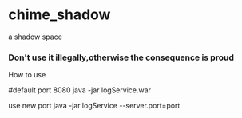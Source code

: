 # chime_shadow
a shadow space

### Don't use it illegally,otherwise the consequence is proud

How to use

#default port 8080
java -jar logService.war

use new port
java -jar logService --server.port=port
